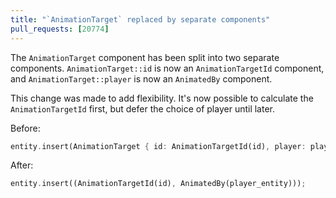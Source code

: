 ```yaml
---
title: "`AnimationTarget` replaced by separate components"
pull_requests: [20774]
---
```


The `AnimationTarget` component has been split into two separate components.
`AnimationTarget::id` is now an `AnimationTargetId` component, and
`AnimationTarget::player` is now an `AnimatedBy` component.

This change was made to add flexibility. It's now possible to calculate the
`AnimationTargetId` first, but defer the choice of player until later.

Before:

```rust
entity.insert(AnimationTarget { id: AnimationTargetId(id), player: player_entity });
```

After:

```rust
entity.insert((AnimationTargetId(id), AnimatedBy(player_entity)));
```
